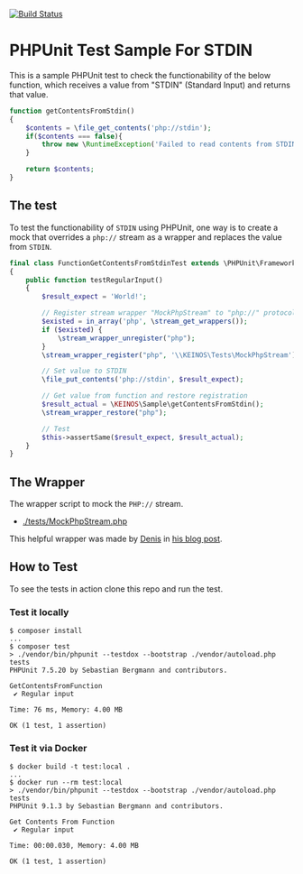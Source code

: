 [![Build Status](https://travis-ci.org/KEINOS/Practice_PHPUnit-test-of-STDIN.svg?branch=master)](https://travis-ci.org/KEINOS/Practice_PHPUnit-test-of-STDIN)

# PHPUnit Test Sample For STDIN

This is a sample PHPUnit test to check the functionability of the below function, which receives a value from "STDIN" (Standard Input) and returns that value.

```php
function getContentsFromStdin()
{
    $contents = \file_get_contents('php://stdin');
    if($contents === false){
        throw new \RuntimeException('Failed to read contents from STDIN.');
    }

    return $contents;
}
```

## The test

To test the functionability of `STDIN` using PHPUnit, one way is to create a mock that overrides a `php://` stream as a wrapper and replaces the value from `STDIN`.

```php
final class FunctionGetContentsFromStdinTest extends \PHPUnit\Framework\TestCase
{
    public function testRegularInput()
    {
        $result_expect = 'World!';

        // Register stream wrapper "MockPhpStream" to "php://" protocol
        $existed = in_array('php', \stream_get_wrappers());
        if ($existed) {
            \stream_wrapper_unregister("php");
        }
        \stream_wrapper_register("php", '\\KEINOS\Tests\MockPhpStream');

        // Set value to STDIN
        \file_put_contents('php://stdin', $result_expect);

        // Get value from function and restore registration
        $result_actual = \KEINOS\Sample\getContentsFromStdin();
        \stream_wrapper_restore("php");

        // Test
        $this->assertSame($result_expect, $result_actual);
    }
}
```

## The Wrapper

The wrapper script to mock the `PHP://` stream.

- [./tests/MockPhpStream.php](./tests/MockPhpStream.php)

This helpful wrapper was made by [Denis](https://www.blogger.com/profile/06252737045102742909) in [his blog post](http://news-from-the-basement.blogspot.com/2011/07/mocking-phpinput.html).

## How to Test

To see the tests in action clone this repo and run the test.

### Test it locally

```shellsession
$ composer install
...
$ composer test
> ./vendor/bin/phpunit --testdox --bootstrap ./vendor/autoload.php tests
PHPUnit 7.5.20 by Sebastian Bergmann and contributors.

GetContentsFromFunction
 ✔ Regular input

Time: 76 ms, Memory: 4.00 MB

OK (1 test, 1 assertion)

```

### Test it via Docker

```shellsession
$ docker build -t test:local .
...
$ docker run --rm test:local
> ./vendor/bin/phpunit --testdox --bootstrap ./vendor/autoload.php tests
PHPUnit 9.1.3 by Sebastian Bergmann and contributors.

Get Contents From Function
 ✔ Regular input

Time: 00:00.030, Memory: 4.00 MB

OK (1 test, 1 assertion)

```